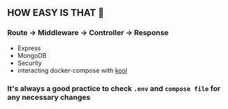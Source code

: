 ## HOW EASY IS THAT 🤖

### Route -> Middleware -> Controller -> Response

- Express
- MongoDB
- Security
- interacting docker-compose with [kool](https://kool.dev)

### It's always a good practice to check `.env` and `compose file` for any necessary changes
